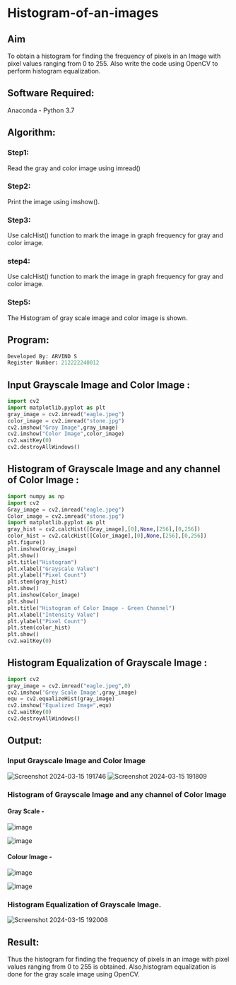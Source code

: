 # Histogram-of-an-images
## Aim
To obtain a histogram for finding the frequency of pixels in an Image with pixel values ranging from 0 to 255. Also write the code using OpenCV to perform histogram equalization.

## Software Required:
Anaconda - Python 3.7

## Algorithm:
### Step1:
Read the gray and color image using imread()

### Step2:
Print the image using imshow().

### Step3:
Use calcHist() function to mark the image in graph frequency for gray and color image.

### step4:
Use calcHist() function to mark the image in graph frequency for gray and color image.

### Step5:
The Histogram of gray scale image and color image is shown.


## Program:
```python
Developed By: ARVIND S
Register Number: 212222240012
```
## Input Grayscale Image and Color Image :
```python
import cv2
import matplotlib.pyplot as plt
gray_image = cv2.imread("eagle.jpeg")
color_image = cv2.imread("stone.jpg")
cv2.imshow("Gray Image",gray_image)
cv2.imshow("Color Image",color_image)
cv2.waitKey(0)
cv2.destroyAllWindows()
```
## Histogram of Grayscale Image and any channel of Color Image :
```python
import numpy as np
import cv2
Gray_image = cv2.imread("eagle.jpeg")
Color_image = cv2.imread("stone.jpg")
import matplotlib.pyplot as plt
gray_hist = cv2.calcHist([Gray_image],[0],None,[256],[0,256])
color_hist = cv2.calcHist([Color_image],[0],None,[256],[0,256])
plt.figure()
plt.imshow(Gray_image)
plt.show()
plt.title("Histogram")
plt.xlabel("Grayscale Value")
plt.ylabel("Pixel Count")
plt.stem(gray_hist)
plt.show()
plt.imshow(Color_image)
plt.show()
plt.title("Histogram of Color Image - Green Channel")
plt.xlabel("Intensity Value")
plt.ylabel("Pixel Count")
plt.stem(color_hist)
plt.show()
cv2.waitKey(0)
```
## Histogram Equalization of Grayscale Image :
```python
import cv2
gray_image = cv2.imread("eagle.jpeg",0)
cv2.imshow('Grey Scale Image',gray_image)
equ = cv2.equalizeHist(gray_image)
cv2.imshow("Equalized Image",equ)
cv2.waitKey(0)
cv2.destroyAllWindows()
```
## Output:
### Input Grayscale Image and Color Image
![Screenshot 2024-03-15 191746](https://github.com/S-ARVIND01/Histogram-of-an-images/assets/118707337/d9acddb8-e3f2-4ee9-b63e-8f8678dbc8f2)
![Screenshot 2024-03-15 191809](https://github.com/S-ARVIND01/Histogram-of-an-images/assets/118707337/ebd6a95d-8b02-401f-8319-60804b59f37c)

### Histogram of Grayscale Image and any channel of Color Image
#### Gray Scale -
![image](https://github.com/S-ARVIND01/Histogram-of-an-images/assets/118707337/bf6ed934-629b-4db4-a1c9-5a8c1731458b)

![image](https://github.com/S-ARVIND01/Histogram-of-an-images/assets/118707337/7bf24782-b1e8-4532-867b-94e16adf54e8)
#### Colour Image -
![image](https://github.com/S-ARVIND01/Histogram-of-an-images/assets/118707337/0c36098b-e4d1-4162-b647-e8d778e10e11)

![image](https://github.com/S-ARVIND01/Histogram-of-an-images/assets/118707337/f95bb9c6-41ab-4b75-9e5a-26070ebccd42)

### Histogram Equalization of Grayscale Image.
![Screenshot 2024-03-15 192008](https://github.com/S-ARVIND01/Histogram-of-an-images/assets/118707337/ce410aab-942c-434c-b71b-60cff1ed818e)

## Result: 
Thus the histogram for finding the frequency of pixels in an image with pixel values ranging from 0 to 255 is obtained. Also,histogram equalization is done for the gray scale image using OpenCV.
